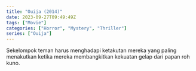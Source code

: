 ```yaml
---
title: "Ouija (2014)"
date: 2023-09-27T09:49:49Z
tags: ["Movie"]
categories: ["Horror", "Mystery", "Thriller"]
series: ["Ouija"]
---
```


Sekelompok teman harus menghadapi ketakutan mereka yang paling menakutkan ketika mereka membangkitkan kekuatan gelap dari papan roh kuno.

<mux-player stream-type="on-demand"
  src="https://kp3d-my.sharepoint.com/personal/ryoo_kp3d_onmicrosoft_com/_layouts/15/download.aspx?share=Eetf8nNQDcFEmEpxu3RBdbcB_7EYCl_QEFsnehMT1e2VUQ" metadata-video-title="Ouija (2014)" prefer-playback="mse" controls>
  </mux-player>
  
  
  <script src="https://cdn.jsdelivr.net/npm/@mux/mux-player"></script>
  
 <script id="00AAdcKPDVcR00OUzM2FQgEjK00201icTqdSRgAxuuhNX1Y" type="application/ld+json">
 {
  "@context": "https://schema.org/",
  "@type": "VideoObject",
  "name": "Ouija (2014)",
  "contentUrl": "https://stream.mux.com/00AAdcKPDVcR00OUzM2FQgEjK00201icTqdSRgAxuuhNX1Y.m3u8",
  "thumbnailUrl": "https://www.themoviedb.org/t/p/original/qmnDTtmkgEY7s0k5NjArsP6KJHq.jpg?width=314&fit_mode=preserve&time=25",
  "uploadDate": "2023-09-27T09:49:49Z",
}

</script>
